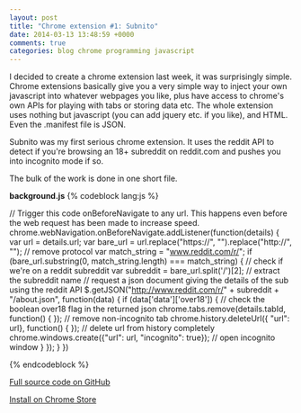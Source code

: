```yaml
---
layout: post
title: "Chrome extension #1: Subnito"
date: 2014-03-13 13:48:59 +0000
comments: true
categories: blog chrome programming javascript
---
```


I decided to create a chrome extension last week, it was surprisingly simple. Chrome extensions basically give you a very simple way to inject your own javascript into whatever webpages you like, plus have access to chrome's own APIs for playing with tabs or storing data etc. The whole extension uses nothing but javascript (you can add jquery etc. if you like), and HTML. Even the .manifest file is JSON.

Subnito was my first serious chrome extension. It uses the reddit API to detect if you're browsing an 18+ subreddit on reddit.com and pushes you into incognito mode if so.

The bulk of the work is done in one short file.

**background.js**
{% codeblock lang:js %}

// Trigger this code onBeforeNavigate to any url. This happens even before the web request has been made to increase speed.
chrome.webNavigation.onBeforeNavigate.addListener(function(details) {
  var url = details.url;
  var bare_url = url.replace("https://", "").replace("http://", ""); // remove protocol
  var match_string = "www.reddit.com/r/";
  if (bare_url.substring(0, match_string.length) === match_string) { // check if we're on a reddit subreddit
  	var subreddit = bare_url.split('/')[2]; // extract the subreddit name
  	// request a json document giving the details of the sub using the reddit API
  	$.getJSON("http://www.reddit.com/r/" + subreddit + "/about.json", function(data) { 
  		if (data['data']['over18']) { // check the boolean over18 flag in the returned json
  		    chrome.tabs.remove(details.tabId, function() { }); // remove non-incognito tab
  		    chrome.history.deleteUrl({ "url": url}, function() { }); // delete url from history completely
  		    chrome.windows.create({"url": url, "incognito": true}); // open incognito window
  		}
  	});
  }
})

{% endcodeblock %}

[Full source code on GitHub](https://github.com/georgepowell/subnito)

[Install on Chrome Store](https://chrome.google.com/webstore/detail/subnito/cdbdngojiagnofammchefeeaacdifikn)
